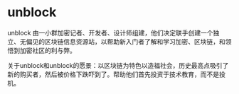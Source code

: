# unblock

unblock 由一小群加密记者、开发者、设计师组建，他们决定联手创建一个独立、无偏见的区块链信息资源站，以帮助新入门者了解和学习加密、区块链，和领悟到加密社区的利与弊。

关于unblock和unblock的愿景：以区块链为特色以造福社会，历史最高点吸引了新的购买者，然后被价格下跌吓到了。帮助他们首先投资于技术教育，而不是投机。
